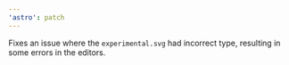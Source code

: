 ```yaml
---
'astro': patch
---
```


Fixes an issue where the `experimental.svg` had incorrect type, resulting in some errors in the editors.
